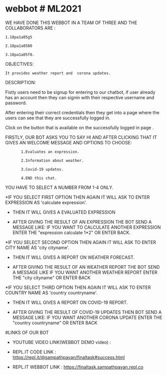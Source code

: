 # webbot # ML2021


 WE HAVE DONE THIS WEBBOT IN A TEAM OF THREE AND THE COLLABORATORS ARE :

    1.18pa1a05g5
   
    2.18pa1a0580
   
    3.18pa1a05f0.

 OBJECTIVES: 
 
    It provides weather report and  corona updates.
 
 DESCRIPTION:
 
 Fistly users need to be signup for entering to our chatbot, if user already has an account then they can signin with their respective username and password.
 
 After entering their correct credentials then they get into a page where the users can see that they are successfully logged in.
 
 Click on the button that is available on the successfully logged in page .
 
 FIRSTLY, OUR BOT ASKS YOU TO SAY HI AND AFTER CLICKING THAT IT GIVES AN WELCOME MESSAGE AND OPTIONS TO CHOOSE:
   
           1.Evaluates an expression.
           
           2.Information about weather.
           
           3.Covid-19 updates.
           
           4.END this chat.
           
  YOU HAVE TO SELECT A NUMBER FROM 1-4 ONLY.
  
   
  *IF YOU SELECT FIRST OPTION THEN AGAIN IT WILL ASK TO ENTER EXPRESSION AS 'calculate expression'.
  
   * THEN IT WILL GIVES A EVALUATED EXPRESSION
     
   * AFTER GIVING THE RESULT OF AN EXPRESSION THE BOT SEND A MESSAGE LIKE: IF YOU WANT TO CALCULATE ANOTHER EXPRESSION ENTER THE "expression calculate 1*2" OR
     ENTER  BACK.
         
         
  *IF YOU SELECT SECOND OPTION THEN AGAIN IT WILL ASK TO ENTER CITY NAME AS 'city cityname'.
  
   * THEN IT WILL GIVES A REPORT ON WEATHER FORECAST.
     
   * AFTER GIVING THE RESULT OF AN WEATHER REPORT THE BOT SEND A MESSAGE LIKE IF YOU WANT ANOTHER WEATHER REPORT ENTER THE "city cityname" OR
     ENTER BACK
  
 
  *IF YOU SELECT THIRD OPTION THEN AGAIN IT WILL ASK TO ENTER COUNTRY NAME AS 'country countryname'.
  
   * THEN IT WILL GIVES A REPORT ON COVID-19 REPORT.
     
   * AFTER GIVING THE RESULT OF COVID-19 UPDATES THEN BOT SEND A MESSAGE LIKE: IF YOU WANT ANOTHER CORONA UPDATE ENTER THE "country countryname" OR
     ENTER BACK
     
   #LINKS OF OUR BOT
     
   
   * YOUTUBE VIDEO LINK(WEBBOT DEMO video) : 
   
   
   * REPL.IT CODE LINK : https://repl.it/@sampathpavan/finaltask#success.html
   
   
   * REPL.IT WEBBOT LINK : https://finaltask.sampathpavan.repl.co
   
   
   
   
  
   
   
   
   
   
   
  







         
